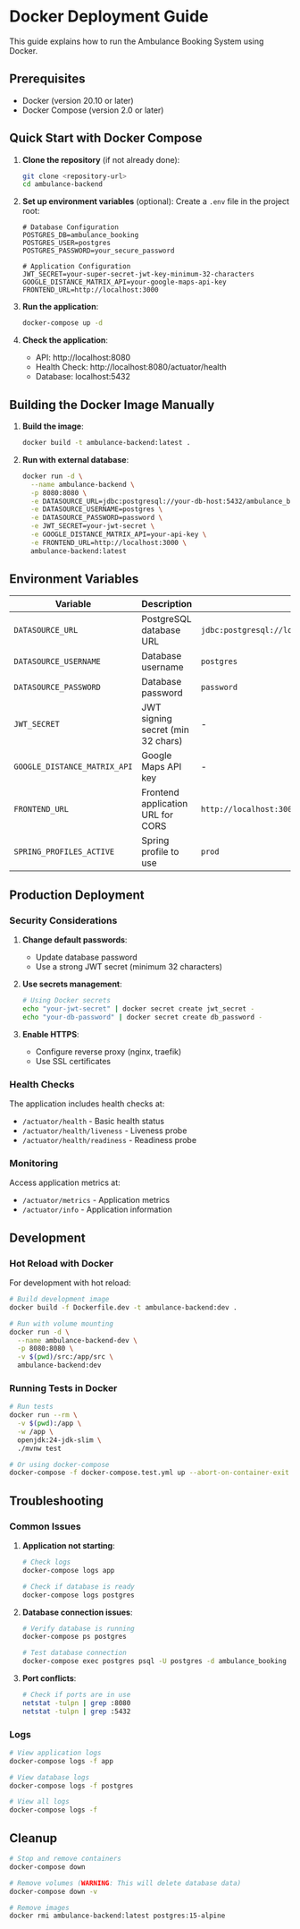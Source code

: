 # Docker Deployment Guide

This guide explains how to run the Ambulance Booking System using Docker.

## Prerequisites

- Docker (version 20.10 or later)
- Docker Compose (version 2.0 or later)

## Quick Start with Docker Compose

1. **Clone the repository** (if not already done):
   ```bash
   git clone <repository-url>
   cd ambulance-backend
   ```

2. **Set up environment variables** (optional):
   Create a `.env` file in the project root:
   ```env
   # Database Configuration
   POSTGRES_DB=ambulance_booking
   POSTGRES_USER=postgres
   POSTGRES_PASSWORD=your_secure_password

   # Application Configuration
   JWT_SECRET=your-super-secret-jwt-key-minimum-32-characters
   GOOGLE_DISTANCE_MATRIX_API=your-google-maps-api-key
   FRONTEND_URL=http://localhost:3000
   ```

3. **Run the application**:
   ```bash
   docker-compose up -d
   ```

4. **Check the application**:
   - API: http://localhost:8080
   - Health Check: http://localhost:8080/actuator/health
   - Database: localhost:5432

## Building the Docker Image Manually

1. **Build the image**:
   ```bash
   docker build -t ambulance-backend:latest .
   ```

2. **Run with external database**:
   ```bash
   docker run -d \
     --name ambulance-backend \
     -p 8080:8080 \
     -e DATASOURCE_URL=jdbc:postgresql://your-db-host:5432/ambulance_booking \
     -e DATASOURCE_USERNAME=postgres \
     -e DATASOURCE_PASSWORD=password \
     -e JWT_SECRET=your-jwt-secret \
     -e GOOGLE_DISTANCE_MATRIX_API=your-api-key \
     -e FRONTEND_URL=http://localhost:3000 \
     ambulance-backend:latest
   ```

## Environment Variables

| Variable | Description | Default | Required |
|----------|-------------|---------|----------|
| `DATASOURCE_URL` | PostgreSQL database URL | `jdbc:postgresql://localhost:5432/ambulance_booking` | Yes |
| `DATASOURCE_USERNAME` | Database username | `postgres` | Yes |
| `DATASOURCE_PASSWORD` | Database password | `password` | Yes |
| `JWT_SECRET` | JWT signing secret (min 32 chars) | - | Yes |
| `GOOGLE_DISTANCE_MATRIX_API` | Google Maps API key | - | Yes |
| `FRONTEND_URL` | Frontend application URL for CORS | `http://localhost:3000` | Yes |
| `SPRING_PROFILES_ACTIVE` | Spring profile to use | `prod` | No |

## Production Deployment

### Security Considerations

1. **Change default passwords**:
   - Update database password
   - Use a strong JWT secret (minimum 32 characters)

2. **Use secrets management**:
   ```bash
   # Using Docker secrets
   echo "your-jwt-secret" | docker secret create jwt_secret -
   echo "your-db-password" | docker secret create db_password -
   ```

3. **Enable HTTPS**:
   - Configure reverse proxy (nginx, traefik)
   - Use SSL certificates

### Health Checks

The application includes health checks at:
- `/actuator/health` - Basic health status
- `/actuator/health/liveness` - Liveness probe
- `/actuator/health/readiness` - Readiness probe

### Monitoring

Access application metrics at:
- `/actuator/metrics` - Application metrics
- `/actuator/info` - Application information

## Development

### Hot Reload with Docker

For development with hot reload:

```bash
# Build development image
docker build -f Dockerfile.dev -t ambulance-backend:dev .

# Run with volume mounting
docker run -d \
  --name ambulance-backend-dev \
  -p 8080:8080 \
  -v $(pwd)/src:/app/src \
  ambulance-backend:dev
```

### Running Tests in Docker

```bash
# Run tests
docker run --rm \
  -v $(pwd):/app \
  -w /app \
  openjdk:24-jdk-slim \
  ./mvnw test

# Or using docker-compose
docker-compose -f docker-compose.test.yml up --abort-on-container-exit
```

## Troubleshooting

### Common Issues

1. **Application not starting**:
   ```bash
   # Check logs
   docker-compose logs app
   
   # Check if database is ready
   docker-compose logs postgres
   ```

2. **Database connection issues**:
   ```bash
   # Verify database is running
   docker-compose ps postgres
   
   # Test database connection
   docker-compose exec postgres psql -U postgres -d ambulance_booking -c "\dt"
   ```

3. **Port conflicts**:
   ```bash
   # Check if ports are in use
   netstat -tulpn | grep :8080
   netstat -tulpn | grep :5432
   ```

### Logs

```bash
# View application logs
docker-compose logs -f app

# View database logs
docker-compose logs -f postgres

# View all logs
docker-compose logs -f
```

## Cleanup

```bash
# Stop and remove containers
docker-compose down

# Remove volumes (WARNING: This will delete database data)
docker-compose down -v

# Remove images
docker rmi ambulance-backend:latest postgres:15-alpine
```
